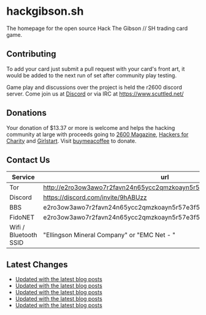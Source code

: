 # hackgibson.sh
The homepage for the open source Hack The Gibson // SH trading card game.


## Contributing

To add your card just submit a pull request with your card's front art, it would be added to the next run of set after community play testing.

Game play and discussions over the project is held the r2600 discord server. Come join us at [Discord](https://discord.com/invite/9hABUzz) or via IRC at https://www.scuttled.net/


## Donations

Your donation of $13.37 or more is welcome and helps the hacking community at large with proceeds going to [2600 Magazine](https://2600.com/), [Hackers for Charity](https://hackersforcharity.org) and [Girlstart](https://girlstart.org).  Visit [buymeacoffee](https://www.buymeacoffee.com/hackgibson.sh) to donate.


## Contact Us

Service | url
-|-
Tor | http://e2ro3ow3awo7r2favn24n65ycc2qmzkoayn5r57e3f56nvjwdcgg32ad.onion
Discord | https://discord.com/invite/9hABUzz
BBS | e2ro3ow3awo7r2favn24n65ycc2qmzkoayn5r57e3f56nvjwdcgg32ad.onion:23
FidoNET | e2ro3ow3awo7r2favn24n65ycc2qmzkoayn5r57e3f56nvjwdcgg32ad.onion:24554
Wifi / Bluetooth SSID | "Ellingson Mineral Company" or "EMC Net - <fidonet address>"

## Latest Changes
<!-- BLOG-POST-LIST:START -->
- [Updated with the latest blog posts](https://github.com/DFW2600/hackgibson.sh/commit/ed7e0951da51b75ba8e062c88d1d4b841143e856)
- [Updated with the latest blog posts](https://github.com/DFW2600/hackgibson.sh/commit/95675341168d0994b1d0a7538aea8da2ad4db245)
- [Updated with the latest blog posts](https://github.com/DFW2600/hackgibson.sh/commit/627bcf8ad00e2dc59cec2d6da666b0bd6625c5b3)
- [Updated with the latest blog posts](https://github.com/DFW2600/hackgibson.sh/commit/76ccd613b7fb9477c44eaf2ba36845583f350d1f)
- [Updated with the latest blog posts](https://github.com/DFW2600/hackgibson.sh/commit/c0470e1864875d9e6477f667596129269dd45b2e)
<!-- BLOG-POST-LIST:END -->
